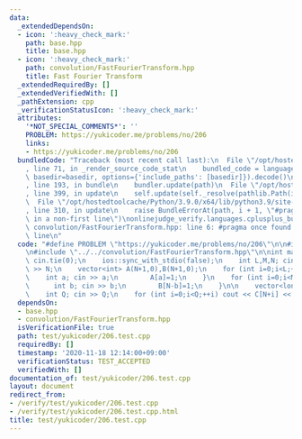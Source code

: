 ```yaml
---
data:
  _extendedDependsOn:
  - icon: ':heavy_check_mark:'
    path: base.hpp
    title: base.hpp
  - icon: ':heavy_check_mark:'
    path: convolution/FastFourierTransform.hpp
    title: Fast Fourier Transform
  _extendedRequiredBy: []
  _extendedVerifiedWith: []
  _pathExtension: cpp
  _verificationStatusIcon: ':heavy_check_mark:'
  attributes:
    '*NOT_SPECIAL_COMMENTS*': ''
    PROBLEM: https://yukicoder.me/problems/no/206
    links:
    - https://yukicoder.me/problems/no/206
  bundledCode: "Traceback (most recent call last):\n  File \"/opt/hostedtoolcache/Python/3.9.0/x64/lib/python3.9/site-packages/onlinejudge_verify/documentation/build.py\"\
    , line 71, in _render_source_code_stat\n    bundled_code = language.bundle(stat.path,\
    \ basedir=basedir, options={'include_paths': [basedir]}).decode()\n  File \"/opt/hostedtoolcache/Python/3.9.0/x64/lib/python3.9/site-packages/onlinejudge_verify/languages/cplusplus.py\"\
    , line 193, in bundle\n    bundler.update(path)\n  File \"/opt/hostedtoolcache/Python/3.9.0/x64/lib/python3.9/site-packages/onlinejudge_verify/languages/cplusplus_bundle.py\"\
    , line 399, in update\n    self.update(self._resolve(pathlib.Path(included), included_from=path))\n\
    \  File \"/opt/hostedtoolcache/Python/3.9.0/x64/lib/python3.9/site-packages/onlinejudge_verify/languages/cplusplus_bundle.py\"\
    , line 310, in update\n    raise BundleErrorAt(path, i + 1, \"#pragma once found\
    \ in a non-first line\")\nonlinejudge_verify.languages.cplusplus_bundle.BundleErrorAt:\
    \ convolution/FastFourierTransform.hpp: line 6: #pragma once found in a non-first\
    \ line\n"
  code: "#define PROBLEM \"https://yukicoder.me/problems/no/206\"\n\n#include \"../../base.hpp\"\
    \n#include \"../../convolution/FastFourierTransform.hpp\"\n\nint main(){\n   \
    \ cin.tie(0);\n    ios::sync_with_stdio(false);\n    int L,M,N; cin >> L >> M\
    \ >> N;\n    vector<int> A(N+1,0),B(N+1,0);\n    for (int i=0;i<L;++i){\n    \
    \    int a; cin >> a;\n        A[a]=1;\n    }\n    for (int i=0;i<M;++i){\n  \
    \      int b; cin >> b;\n        B[N-b]=1;\n    }\n\n    vector<long long> C=FastFourierTransform::multiply(A,B);\n\
    \    int Q; cin >> Q;\n    for (int i=0;i<Q;++i) cout << C[N+i] << '\\n';\n}"
  dependsOn:
  - base.hpp
  - convolution/FastFourierTransform.hpp
  isVerificationFile: true
  path: test/yukicoder/206.test.cpp
  requiredBy: []
  timestamp: '2020-11-18 12:14:00+09:00'
  verificationStatus: TEST_ACCEPTED
  verifiedWith: []
documentation_of: test/yukicoder/206.test.cpp
layout: document
redirect_from:
- /verify/test/yukicoder/206.test.cpp
- /verify/test/yukicoder/206.test.cpp.html
title: test/yukicoder/206.test.cpp
---
```

